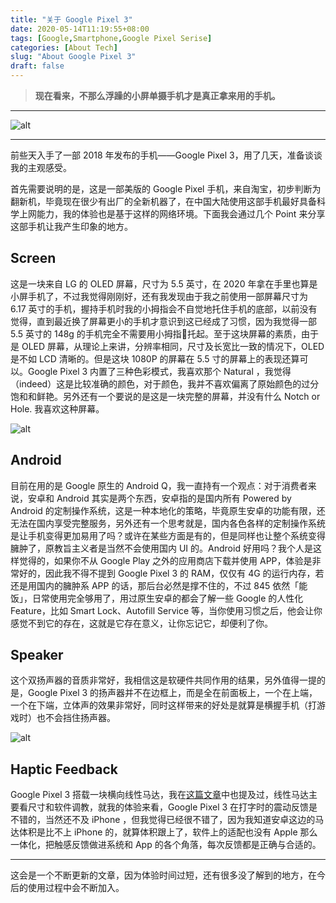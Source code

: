 ```yaml
---
title: "关于 Google Pixel 3"
date: 2020-05-14T11:19:55+08:00
tags: [Google,Smartphone,Google Pixel Serise]
categories: [About Tech]
slug: "About Google Pixel 3"
draft: false
---
```


> **现在看来，不那么浮躁的小屏单摄手机才是真正拿来用的手机。**

<!--more-->

---

![alt](https://dawnblog-1300625500.cos.ap-guangzhou.myqcloud.com/images/20200514112328.jpg "Google Pixel 3")

---

前些天入手了一部 2018 年发布的手机——Google Pixel 3，用了几天，准备谈谈我的主观感受。

首先需要说明的是，这是一部美版的 Google Pixel 手机，来自淘宝，初步判断为翻新机，毕竟现在很少有出厂的全新机器了，在中国大陆使用这部手机最好具备科学上网能力，我的体验也是基于这样的网络环境。下面我会通过几个 Point 来分享这部手机让我产生印象的地方。

## Screen

这是一块来自 LG 的 OLED 屏幕，尺寸为 5.5 英寸，在 2020 年拿在手里也算是小屏手机了，不过我觉得刚刚好，还有我发现由于我之前使用一部屏幕尺寸为 6.17 英寸的手机，握持手机时我的小拇指会不自觉地托住手机的底部，以前没有觉得，直到最近换了屏幕更小的手机才意识到这已经成了习惯，因为我觉得一部 5.5 英寸的 148g 的手机完全不需要用小拇指🤙托起。至于这块屏幕的素质，由于是 OLED 屏幕，从理论上来讲，分辨率相同，尺寸及长宽比一致的情况下，OLED 是不如 LCD 清晰的。但是这块 1080P 的屏幕在 5.5 寸的屏幕上的表现还算可以。Google Pixel 3 内置了三种色彩模式，我喜欢那个 Natural ，我觉得（indeed）这是比较准确的颜色，对于颜色，我并不喜欢偏离了原始颜色的过分饱和和鲜艳。另外还有一个要说的是这是一块完整的屏幕，并没有什么 Notch or Hole. 我喜欢这种屏幕。

![alt](https://dawnblog-1300625500.cos.ap-guangzhou.myqcloud.com/images/20200520093655.png "屏幕色彩模式选项")

## Android

目前在用的是 Google 原生的 Android Q，我一直持有一个观点：对于消费者来说，安卓和 Android 其实是两个东西，安卓指的是国内所有 Powered by Android 的定制操作系统，这是一种本地化的策略，毕竟原生安卓的功能有限，还无法在国内享受完整服务，另外还有一个思考就是，国内各色各样的定制操作系统是让手机变得更加易用了吗？或许在某些方面是有的，但是同样也让整个系统变得臃肿了，原教旨主义者是当然不会使用国内 UI 的。Android 好用吗？我个人是这样觉得的，如果你不从 Google Play 之外的应用商店下载并使用 APP，体验是非常好的，因此我不得不提到 Google Pixel 3 的 RAM，仅仅有 4G 的运行内存，若还是用国内的臃肿系 APP 的话，那后台必然是撑不住的，不过 845 依然「能饭」，日常使用完全够用了，用过原生安卓的都会了解一些 Google 的人性化 Feature，比如 Smart Lock、Autofill Service 等，当你使用习惯之后，他会让你感觉不到它的存在，这就是它存在意义，让你忘记它，却便利了你。

## Speaker

这个双扬声器的音质非常好，我相信这是软硬件共同作用的结果，另外值得一提的是，Google Pixel 3 的扬声器并不在边框上，而是全在前面板上，一个在上端，一个在下端，立体声的效果非常好，同时这样带来的好处是就算是横握手机（打游戏时）也不会挡住扬声器。

![alt](https://dawnblog-1300625500.cos.ap-guangzhou.myqcloud.com/images/20200520093522.png "Google Pixel 3 Front")

## Haptic Feedback

Google Pixel 3 搭载一块横向线性马达，我在[这篇文章](https://dawner.top/posts/what-smartphones-should-focus-on/)中也提及过，线性马达主要看尺寸和软件调教，就我的体验来看，Google Pixel 3 在打字时的震动反馈是不错的，当然还不及 iPhone ，但我觉得已经很不错了，因为我知道安卓这边的马达体积是比不上 iPhone 的，就算体积跟上了，软件上的适配也没有 Apple 那么一体化，把触感反馈做进系统和 App 的各个角落，每次反馈都是正确与合适的。

---

这会是一个不断更新的文章，因为体验时间过短，还有很多没了解到的地方，在今后的使用过程中会不断加入。